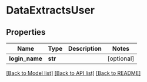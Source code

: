 # DataExtractsUser

## Properties
Name | Type | Description | Notes
------------ | ------------- | ------------- | -------------
**login_name** | **str** |  | [optional] 

[[Back to Model list]](../README.md#documentation-for-models) [[Back to API list]](../README.md#documentation-for-api-endpoints) [[Back to README]](../README.md)


